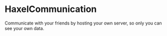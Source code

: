 # HaxelCommunication
Communicate with your friends by hosting your own server, so only you can see your own data. 
